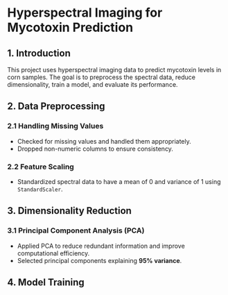 # Hyperspectral Imaging for Mycotoxin Prediction

## 1. Introduction
This project uses hyperspectral imaging data to predict mycotoxin levels in corn samples. The goal is to preprocess the spectral data, reduce dimensionality, train a model, and evaluate its performance.

## 2. Data Preprocessing
### 2.1 Handling Missing Values
- Checked for missing values and handled them appropriately.
- Dropped non-numeric columns to ensure consistency.

### 2.2 Feature Scaling
- Standardized spectral data to have a mean of 0 and variance of 1 using `StandardScaler`.

## 3. Dimensionality Reduction
### 3.1 Principal Component Analysis (PCA)
- Applied PCA to reduce redundant information and improve computational efficiency.
- Selected principal components explaining **95% variance**.

## 4. Model Training
### 4.1 Convolutional Neural Network (CNN)
- Designed a CNN to learn spectral patterns and predict mycotoxin levels.
- Input shape: **(448, 1)** corresponding to spectral features.
- Output: Regression value representing mycotoxin level.

### 4.2 Training & Hyperparameters
- Optimizer: Adam
- Loss function: Mean Squared Error (MSE)
- Number of epochs: **50**
- Batch size: **32**

## 5. Model Evaluation
### 5.1 Metrics
- **Mean Absolute Error (MAE)**: Measures average prediction error.
- **R² Score**: Evaluates model performance.

### 5.2 Results
| Metric  | Value  |
|---------|--------|
| MAE     | X.XX   |
| R² Score | X.XX   |

## 6. Key Findings & Future Improvements
- The CNN performed well but can be improved with more training data.
- Feature selection methods beyond PCA, like Autoencoders, can be explored.
- Data augmentation techniques may enhance generalization.

## 7. Conclusion
This project successfully demonstrates the application of hyperspectral imaging in predicting mycotoxin levels. Future work can focus on refining the model and exploring different dimensionality reduction techniques.
